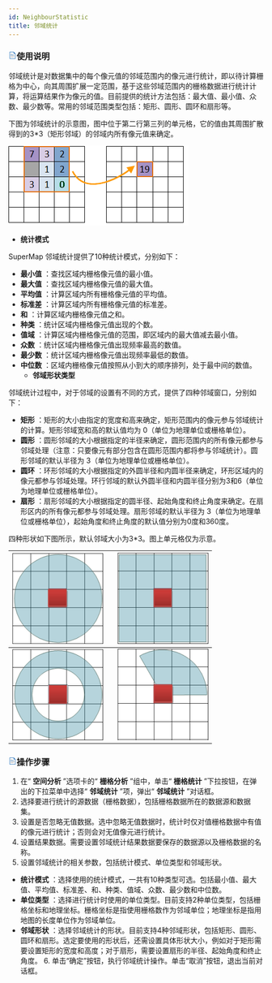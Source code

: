 ```yaml
---
id: NeighbourStatistic
title: 邻域统计
---
```

### ![](../../../img/read.gif)使用说明

邻域统计是对数据集中的每个像元值的邻域范围内的像元进行统计，即以待计算栅格为中心，向其周围扩展一定范围，基于这些邻域范围内的栅格数据进行统计计算，将运算结果作为像元的值。目前提供的统计方法包括：最大值、最小值、众数、最少数等。常用的邻域范围类型包括：矩形、圆形、圆环和扇形等。

下图为邻域统计的示意图，图中位于第二行第三列的单元格，它的值由其周围扩散得到的3*3（矩形邻域）的邻域内所有像元值来确定。  

![](img/neighborillus.png)  


  * **统计模式**

SuperMap 邻域统计提供了10种统计模式，分别如下：

* **最小值** ：查找区域内栅格像元值的最小值。
* **最大值** ：查找区域内栅格像元值的最大值。
* **平均值** ：计算区域内所有栅格像元值的平均值。
* **标准差** ：计算区域内所有栅格像元值的标准差。
* **和** ：计算区域内栅格像元值之和。
* **种类** ：统计区域内栅格像元值出现的个数。
* **值域** ：计算区域内栅格像元值的范围，即区域内的最大值减去最小值。
* **众数** ：统计区域内栅格像元值出现频率最高的数值。
* **最少数** ：统计区域内栅格像元值出现频率最低的数值。
* **中位数** ：区域内栅格像元值按照从小到大的顺序排列，处于最中间的数值。
  * **邻域形状类型**

邻域统计过程中，对于邻域的设置有不同的方式，提供了四种邻域窗口，分别如下：

* **矩形** ：矩形的大小由指定的宽度和高来确定，矩形范围内的像元参与邻域统计的计算。矩形邻域宽和高的默认值均为 0（单位为地理单位或栅格单位）。
* **圆形** ：圆形邻域的大小根据指定的半径来确定，圆形范围内的所有像元都参与邻域处理（注意：只要像元有部分包含在圆形范围内都将参与邻域统计）。圆形邻域的默认半径为 3（单位为地理单位或栅格单位）。
* **圆环** ：环形邻域的大小根据指定的外圆半径和内圆半径来确定，环形区域内的像元都参与邻域处理。环行邻域的默认外圆半径和内圆半径分别为3和6（单位为地理单位或栅格单位）。 
* **扇形** ：扇形邻域的大小根据指定的圆半径、起始角度和终止角度来确定。在扇形区内的所有像元都参与邻域处理。扇形邻域的默认半径为 3（单位为地理单位或栅格单位），起始角度和终止角度的默认值分别为0度和360度。

四种形状如下图所示，默认邻域大小为3*3。图上单元格仅为示意。

| ![](img/Circle.png) |      | ![](img/Rectangle.png)  
---|---|---  
![](img/Annulus.png) |      | ![](img/Wedge.png)

### ![](../../../img/read.gif)操作步骤

  1. 在“ **空间分析** ”选项卡的“ **栅格分析** ”组中，单击“ **栅格统计** ”下拉按钮，在弹出的下拉菜单中选择“ **邻域统计** ”项，弹出“ **邻域统计** ”对话框。
  2. 选择要进行统计的源数据（栅格数据），包括栅格数据所在的数据源和数据集。
  3. 设置是否忽略无值数据。选中忽略无值数据时，统计时仅对值栅格数据中有值的像元进行统计；否则会对无值像元进行统计。
  4. 设置结果数据。需要设置邻域统计结果数据要保存的数据源以及栅格数据的名称。
  5. 设置邻域统计的相关参数，包括统计模式、单位类型和邻域形状。 
* **统计模式** ：选择使用的统计模式，一共有10种类型可选。包括最小值、最大值、平均值、标准差、和、种类、值域、众数、最少数和中位数。
* **单位类型** ：选择进行统计时使用的单位类型。目前支持2种单位类型，包括栅格坐标和地理坐标。栅格坐标是指使用栅格数作为邻域单位；地理坐标是指用地图的长度单位作为邻域单位。
* **邻域形状** ：选择邻域统计的形状。目前支持4种邻域形状，包括矩形、圆形、圆环和扇形。选定要使用的形状后，还需设置具体形状大小，例如对于矩形需要设置矩形的宽度和高度；对于扇形，需要设置扇形的半径、起始角度和终止角度。
  6. 单击“确定”按钮，执行邻域统计操作。单击“取消”按钮，退出当前对话框。

